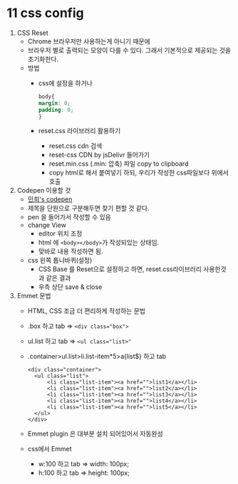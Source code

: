 # 11 css config

1. CSS Reset
   * Chrome 브라우저만 사용하는게 아니기 때문에
   * 브라우저 별로 출력되는 모양이 다를 수 있다. 그래서 기본적으로 제공되는 것을 초기화한다.
   * 방법
     * css에 설정을 하거나

       ```css
       body{
       margin: 0;
       padding: 0; 
       }
       ```

     * reset.css 라이브러리 활용하기
       * reset.css cdn 검색 
       * reset-css CDN by jsDelivr 들어가기
       * reset.min.css \(.min: 압축\) 파일 copy to clipboard
       * copy html로 해서 붙여넣기 하되, 우리가 작성한 css파일보다 위에서 호출
2. Codepen 이용할 것
   * [민희's codepen](https://codepen.io/dashboard/)
   * 제목을 단원으로 구분해두면 찾기 편할 것 같다.
   * pen 을 들어가서 작성할 수 있음
   * change View
     * editor 위치 조정
     * html 에 `<body></body>`가 작성되있는 상태임.
     * 맞바로 내용 작성하면 됨.
   * css 왼쪽 톱니바퀴\(설정\)
     * CSS Base 를 Reset으로 설정하고 하면, reset.css라이브러리 사용한것과 같은 결과
     * 우측 상단 save & close
3. Emmet 문법
   * HTML, CSS 조금 더 편리하게 작성하는 문법
   * .box 하고 tab  =&gt; `<div class="box">`
   * ul.list 하고 tab =&gt; `<ul class="list>"`
   * .container&gt;ul.list&gt;li.list-item\*5&gt;a{list$} 하고 tab

     ```markup
     <div class="container">
       <ul class="list">
           <li class="list-item"><a href="">list1</a></li>
           <li class="list-item"><a href="">list2</a></li>
           <li class="list-item"><a href="">list3</a></li>
           <li class="list-item"><a href="">list4</a></li>
           <li class="list-item"><a href="">list5</a></li>
       </ul>
     </div>
     ```

   * Emmet plugin 은 대부분 설치 되어있어서 자동완성
   * css에서 Emmet
     * w:100 하고 tab =&gt; width: 100px;
     * h:100 하고 tab =&gt; height: 100px;

